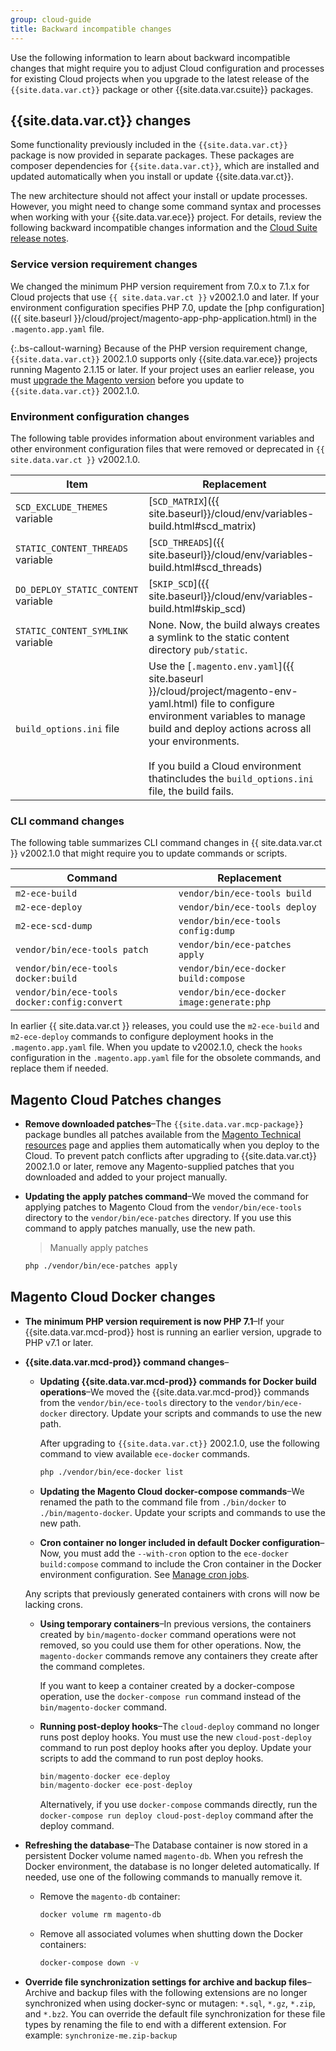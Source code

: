```yaml
---
group: cloud-guide
title: Backward incompatible changes
---
```


Use the following information to learn about backward incompatible changes that might require you to adjust Cloud configuration and processes for existing Cloud projects when you upgrade to the latest release of the `{{site.data.var.ct}}` package or other {{site.data.var.csuite}} packages.

## {{site.data.var.ct}} changes

Some functionality previously included in the `{{site.data.var.ct}}` package is now provided in separate packages. These packages are composer dependencies for `{{site.data.var.ct}}`, which are installed and updated automatically when you install or update {{site.data.var.ct}}.

The new architecture should not affect your install or update processes.  However, you might need to change some command syntax and processes when working with your {{site.data.var.ece}} project. For details, review the following backward incompatible changes information and the [Cloud Suite release notes].

### Service version requirement changes

We changed the minimum PHP version requirement from 7.0.x to 7.1.x for Cloud projects that use `{{ site.data.var.ct }}` v2002.1.0 and later. If your environment configuration specifies PHP 7.0, update the [php configuration]({{ site.baseurl }}/cloud/project/magento-app-php-application.html) in the `.magento.app.yaml` file.

{:.bs-callout-warning}
Because of the PHP version requirement change, `{{site.data.var.ct}}` 2002.1.0 supports only {{site.data.var.ece}} projects running Magento 2.1.15 or later. If your project uses an earlier release, you must [upgrade the Magento version]({{site.baseurl}}/cloud/project/project-upgrade.html) before you update to `{{site.data.var.ct}}` 2002.1.0.

### Environment configuration changes

The following table provides information about environment variables and other environment configuration files that were removed or deprecated in `{{ site.data.var.ct }}` v2002.1.0.

Item | Replacement
-------- | -------
`SCD_EXCLUDE_THEMES` variable | [`SCD_MATRIX`]({{ site.baseurl}}/cloud/env/variables-build.html#scd_matrix)
`STATIC_CONTENT_THREADS` variable | [`SCD_THREADS`]({{ site.baseurl}}/cloud/env/variables-build.html#scd_threads)
`DO_DEPLOY_STATIC_CONTENT` variable | [`SKIP_SCD`]({{ site.baseurl}}/cloud/env/variables-build.html#skip_scd)
`STATIC_CONTENT_SYMLINK` variable | None. Now, the build always creates a symlink to the static content directory `pub/static`.
`build_options.ini` file | Use the [`.magento.env.yaml`]({{ site.baseurl }}/cloud/project/magento-env-yaml.html) file to configure environment variables to manage build and deploy actions across all your environments.<br><br>If you build a Cloud environment thatincludes the `build_options.ini` file, the build fails.

### CLI command changes

The following table summarizes CLI command changes in {{ site.data.var.ct }} v2002.1.0 that might require you to update commands or scripts.

 Command| Replacement
 -------- |-------
`m2-ece-build` | `vendor/bin/ece-tools build`
`m2-ece-deploy` | `vendor/bin/ece-tools deploy`
`m2-ece-scd-dump` | `vendor/bin/ece-tools config:dump`
`vendor/bin/ece-tools patch` | `vendor/bin/ece-patches apply`
`vendor/bin/ece-tools docker:build` | `vendor/bin/ece-docker build:compose`
`vendor/bin/ece-tools docker:config:convert` | `vendor/bin/ece-docker  image:generate:php`

In earlier {{ site.data.var.ct }} releases, you could use the `m2-ece-build` and `m2-ece-deploy` commands to configure deployment hooks in the `.magento.app.yaml` file. When you update to v2002.1.0, check the `hooks` configuration in the `.magento.app.yaml` file for the obsolete commands, and replace them if needed.

## Magento Cloud Patches changes

-  **Remove downloaded patches**–The `{{site.data.var.mcp-package}}` package bundles all patches available from the [Magento Technical resources](https://magento.com/tech-resources/download) page and applies them automatically when you deploy to the Cloud.  To prevent patch conflicts after upgrading to {{site.data.var.ct}} 2002.1.0 or later, remove any Magento-supplied patches that you downloaded and added to your project manually.

-  **Updating the apply patches command**–We moved the command for applying patches to Magento Cloud from the `vendor/bin/ece-tools` directory to the `vendor/bin/ece-patches` directory. If you use this command to apply patches manually, use the new path.

   > Manually apply patches

   ```bash
   php ./vendor/bin/ece-patches apply
   ```

## Magento Cloud Docker changes

-  **The minimum PHP version requirement is now PHP 7.1**–If your {{site.data.var.mcd-prod}} host is running an earlier version, upgrade to PHP v7.1 or later.

-  **{{site.data.var.mcd-prod}} command changes**–

   -  **Updating {{site.data.var.mcd-prod}} commands for Docker build operations**–We moved the {{site.data.var.mcd-prod}} commands from the `vendor/bin/ece-tools` directory to the `vendor/bin/ece-docker` directory. Update your scripts and commands to use the new path.

      After upgrading to `{{site.data.var.ct}}` 2002.1.0, use the following command to view available `ece-docker` commands.

      ```bash
      php ./vendor/bin/ece-docker list
      ```

   -  **Updating the Magento Cloud docker-compose commands**–We renamed the path to the command file from `./bin/docker` to `./bin/magento-docker`.  Update your scripts and commands to use the new path.

   -  **Cron container no longer included in default Docker configuration**–Now, you must add the `--with-cron` option to the `ece-docker build:compose` command to include the Cron container in the Docker environment configuration. See [Manage cron jobs]({{site.baseurl}}/cloud/docker/docker-manage-cron-jobs.html).

    Any scripts that previously generated containers with crons will now be lacking crons.

   -  **Using temporary containers**–In previous versions, the containers created by `bin/magento-docker` command operations were not removed, so you could use them for other operations.  Now, the `magento-docker` commands remove any containers they create after the command completes.

      If you want to keep a container created by a docker-compose operation, use the `docker-compose run` command instead of the `bin/magento-docker` command.

   -  **Running post-deploy hooks**–The `cloud-deploy` command no longer runs post deploy hooks. You must use the new `cloud-post-deploy` command to run post deploy hooks after you deploy. Update your scripts to add the command to run post deploy hooks.

      ```php
      bin/magento-docker ece-deploy
      bin/magento-docker ece-post-deploy
      ```

      Alternatively, if you use `docker-compose` commands directly, run the `docker-compose run deploy cloud-post-deploy` command after the deploy command.

-  **Refreshing the database**–The Database container is now stored in a persistent Docker volume named `magento-db`. When you refresh the Docker environment, the database is no longer deleted automatically. If needed, use one of the following commands to manually remove it.

   -  Remove the `magento-db` container:

      ```bash
      docker volume rm magento-db
      ```

   -  Remove all associated volumes when shutting down the Docker containers:

      ```bash
      docker-compose down -v
      ```

-  **Override file synchronization settings for archive and backup files**–Archive and backup files with the following extensions are no longer synchronized when using docker-sync or mutagen:  `*.sql`, `*.gz`, `*.zip`, and `*.bz2`.  You can override the default file synchronization for these file types by renaming the file to end with a different extension. For example: `synchronize-me.zip-backup`

[Cloud Suite release notes]: {{site.baseurl}}/cloud/release-notes/cloud-tools.html
